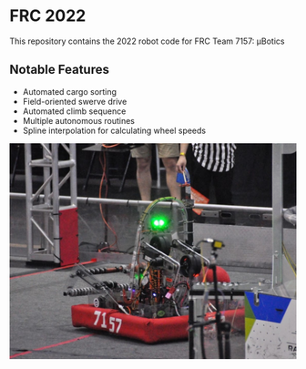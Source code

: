 # FRC 2022

This repository contains the 2022 robot code for FRC Team 7157: μBotics

## Notable Features
- Automated cargo sorting
- Field-oriented swerve drive
- Automated climb sequence
- Multiple autonomous routines
- Spline interpolation for calculating wheel speeds

![](washington.JPG)



